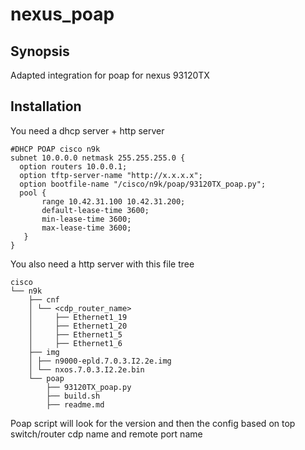 # nexus_poap

## Synopsis

Adapted integration for poap for nexus 93120TX

## Installation

You need a dhcp server + http server

````
#DHCP POAP cisco n9k
subnet 10.0.0.0 netmask 255.255.255.0 {
  option routers 10.0.0.1;
  option tftp-server-name "http://x.x.x.x";
  option bootfile-name "/cisco/n9k/poap/93120TX_poap.py";
  pool {
       range 10.42.31.100 10.42.31.200;
       default-lease-time 3600;
       min-lease-time 3600;
       max-lease-time 3600;
   }
}
````

You also need a http server with this file tree

````
cisco
└── n9k
    ├── cnf
    │ └── <cdp_router_name>
    │     ├── Ethernet1_19
    │     ├── Ethernet1_20
    │     ├── Ethernet1_5
    │     ├── Ethernet1_6
    ├── img
    │ ├── n9000-epld.7.0.3.I2.2e.img
    │ └── nxos.7.0.3.I2.2e.bin
    └── poap
        ├── 93120TX_poap.py
        ├── build.sh
        ├── readme.md
````


Poap script will look for the version and then the config based on top switch/router cdp name and remote port name
